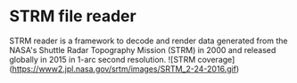 # STRM file reader
STRM reader is a framework to decode and render data generated from the NASA's Shuttle Radar Topography Mission (STRM) in 2000 and released globally in 2015 in 1-arc second resolution.
![STRM coverage]
(https://www2.jpl.nasa.gov/srtm/images/SRTM_2-24-2016.gif) 
